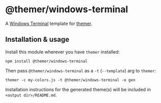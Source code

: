 # @themer/windows-terminal

A [Windows Terminal](https://github.com/microsoft/terminal) template for [themer](https://github.com/mjswensen/themer).

## Installation & usage

Install this module wherever you have `themer` installed:

    npm install @themer/windows-terminal

Then pass `@themer/windows-terminal` as a `-t` (`--template`) arg to `themer`:

    themer -c my-colors.js -t @themer/windows-terminal -o gen

Installation instructions for the generated theme(s) will be included in `<output dir>/README.md`.
